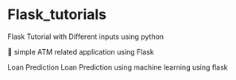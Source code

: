 # Flask_tutorials
Flask Tutorial with Different inputs using python

:atm: 
  simple ATM related application using Flask

Loan Prediction 
  Loan Prediction using machine learning using flask 
